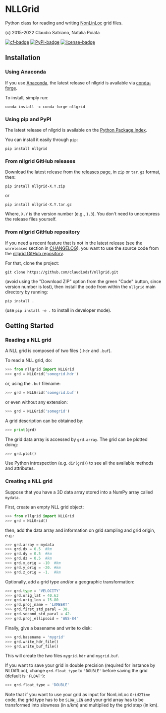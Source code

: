 # NLLGrid

Python class for reading and writing [NonLinLoc] grid files.

(c) 2015-2022 Claudio Satriano, Natalia Poiata

[![cf-badge]][cf-link]
[![PyPI-badge]][PyPI-link]
[![license-badge]][license-link]

## Installation

### Using Anaconda

If you use [Anaconda], the latest release of nllgrid is available via
[conda-forge][cf-link].

To install, simply run:

    conda install -c conda-forge nllgrid

### Using pip and PyPI

The latest release of nllgrid is available on the
[Python Package Index][PyPI-link].

You can install it easily through `pip`:

    pip install nllgrid

### From nllgrid GitHub releases

Download the latest release from the
[releases page][releases-link],
in `zip` or `tar.gz` format, then:

    pip install nllgrid-X.Y.zip

or

    pip install nllgrid-X.Y.tar.gz

Where, `X.Y` is the version number (e.g., `1.3`).
You don't need to uncompress the release files yourself.

### From nllgrid GitHub repository

If you need a recent feature that is not in the latest release (see the
`unreleased` section in [CHANGELOG]), you want to use the source code from
the [nllgrid GitHub repository][github-repo].

For that, clone the project:

    git clone https://github.com/claudiodsf/nllgrid.git

(avoid using the "Download ZIP" option from the green "Code" button, since
version number is lost), then install the code from within the `nllgrid`
main directory by running:

    pip install .

(use `pip install -e .` to install in developer mode).

## Getting Started

### Reading a NLL grid

A NLL grid is composed of two files (`.hdr` and `.buf`).

To read a NLL grid, do:

```python
>>> from nllgrid import NLLGrid
>>> grd = NLLGrid('somegrid.hdr')
```

or, using the `.buf` filename:

```python
>>> grd = NLLGrid('somegrid.buf')
```

or even without any extension:

```python
>>> grd = NLLGrid('somegrid')
```

A grid description can be obtained by:

```python
>>> print(grd)
```

The grid data array is accessed by `grd.array`.
The grid can be plotted doing:

```python
>>> grd.plot()
```

Use Python introspection (e.g. `dir(grd)`) to see all the available
methods and attributes.


### Creating a NLL grid

Suppose that you have a 3D data array stored into a NumPy array
called `mydata`.

First, create an empty NLL grid object:

```python
>>> from nllgrid import NLLGrid
>>> grd = NLLGrid()
```

then, add the data array and information on grid sampling and grid
origin, e.g.:

```python
>>> grd.array = mydata
>>> grd.dx = 0.5  #km
>>> grd.dy = 0.5  #km
>>> grd.dz = 0.5  #km
>>> grd.x_orig = -10  #km
>>> grd.y_orig = -20. #km
>>> grd.z_orig = -1.  #km
```

Optionally, add a grid type and/or a geographic transformation:

```python
>>> grd.type = 'VELOCITY'
>>> grd.orig_lat = 40.63
>>> grd.orig_lon = 15.80
>>> grd.proj_name = 'LAMBERT'
>>> grd.first_std_paral = 38.
>>> grd.second_std_paral = 42.
>>> grd.proj_ellipsoid = 'WGS-84'
```

Finally, give a basename and write to disk:

```python
>>> grd.basename = 'mygrid'
>>> grd.write_hdr_file()
>>> grd.write_buf_file()
```

This will create the two files `mygrid.hdr` and `mygrid.buf`.

If you want to save your grid in double precision (required for
instance by NLDiffLoc), change `grd.float_type` to `'DOUBLE'` before
saving the grid (default is `'FLOAT'`):

```python
>>> grd.float_type = 'DOUBLE'
```

Note that if you want to use your grid as input for NonLinLoc
`Grid2Time` code, the grid type has to be `SLOW_LEN` and your grid
array has to be transformed into slowness (in s/km) and multiplied
by the grid step (in km).

[cf-badge]: http://img.shields.io/conda/vn/conda-forge/nllgrid.svg
[cf-link]: https://anaconda.org/conda-forge/nllgrid
[PyPI-badge]: http://img.shields.io/pypi/v/nllgrid.svg
[PyPI-link]: https://pypi.python.org/pypi/nllgrid
[license-badge]: https://img.shields.io/badge/license-CeCILL--2.1-green
[license-link]: http://www.cecill.info/licences.en.html

[NonLinLoc]: http://alomax.free.fr/nlloc
[Anaconda]: https://www.anaconda.com/products/individual
[releases-link]: https://github.com/claudiodsf/nllgrid/releases
[github-repo]: https://github.com/claudiodsf/nllgrid
[CHANGELOG]: CHANGELOG.md
